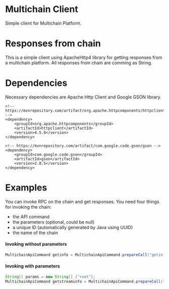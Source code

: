 # Multichain Client
Simple client for Multichain Platform. 

# Responses from chain
This is a simple client using ApacheHttp4 library for getting responses from a multichain platform. 
All responses from chain are comming as String.

# Dependencies
Necessary dependencies are Apache Http Client and Google GSON library.
```mavenpom
<!-- https://mvnrepository.com/artifact/org.apache.httpcomponents/httpclient -->
<dependency>
	<groupId>org.apache.httpcomponents</groupId>
	<artifactId>httpclient</artifactId>
	<version>4.5.8</version>
</dependency>

<!-- https://mvnrepository.com/artifact/com.google.code.gson/gson -->
<dependency>
	<groupId>com.google.code.gson</groupId>
	<artifactId>gson</artifactId>
	<version>2.8.5</version>
</dependency>
```

# Examples
You can invoke RPC on the chain and get responses. You need four things for invoking the chain:
- the API command
- the parameters (optional, could be null)
- a unique ID (automatically generated by Java using UUID)
- the name of the chain

#### Invoking without parameters
```java
MultichainApiCommand getinfo = MultichainApiCommand.prepareCall("getinfo", null, UUID.randomUUID(), MultichainConfig.CHAIN_NAME);
```

#### Invoking with parameters
```java
String[] params = new String[] {"root"};
MultichainApiCommand getstreaminfo = MultichainApiCommand.prepareCall("getstreaminfo", params, UUID.randomUUID(), MultichainConfig.CHAIN_NAME);
```
